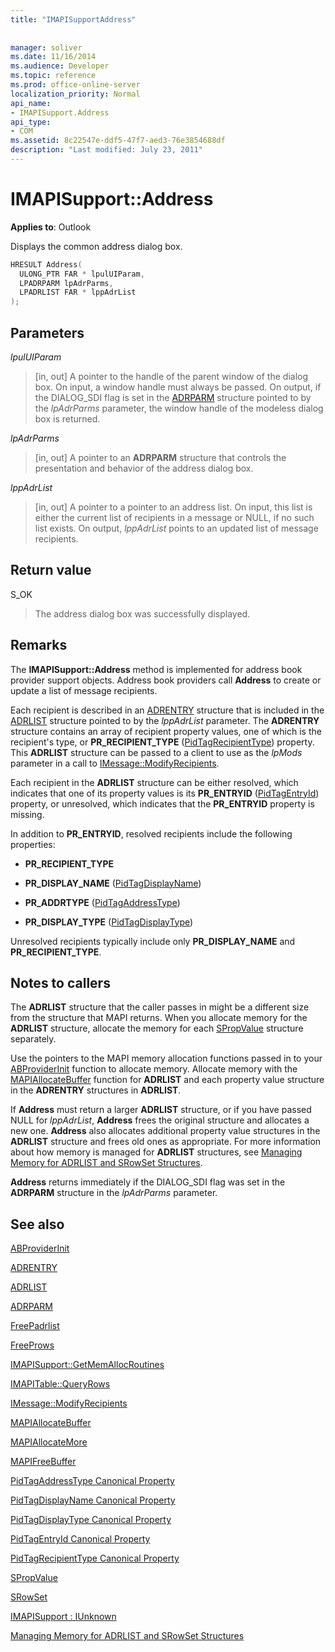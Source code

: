 ```yaml
---
title: "IMAPISupportAddress"
 
 
manager: soliver
ms.date: 11/16/2014
ms.audience: Developer
ms.topic: reference
ms.prod: office-online-server
localization_priority: Normal
api_name:
- IMAPISupport.Address
api_type:
- COM
ms.assetid: 8c22547e-ddf5-47f7-aed3-76e3854688df
description: "Last modified: July 23, 2011"
---
```


# IMAPISupport::Address

  
  
**Applies to**: Outlook 
  
Displays the common address dialog box. 
  
```cpp
HRESULT Address(
  ULONG_PTR FAR * lpulUIParam,
  LPADRPARM lpAdrParms,
  LPADRLIST FAR * lppAdrList
);
```

## Parameters

 _lpulUIParam_
  
> [in, out] A pointer to the handle of the parent window of the dialog box. On input, a window handle must always be passed. On output, if the DIALOG_SDI flag is set in the [ADRPARM](adrparm.md) structure pointed to by the  _lpAdrParms_ parameter, the window handle of the modeless dialog box is returned. 
    
 _lpAdrParms_
  
> [in, out] A pointer to an **ADRPARM** structure that controls the presentation and behavior of the address dialog box. 
    
 _lppAdrList_
  
> [in, out] A pointer to a pointer to an address list. On input, this list is either the current list of recipients in a message or NULL, if no such list exists. On output,  _lppAdrList_ points to an updated list of message recipients. 
    
## Return value

S_OK 
  
> The address dialog box was successfully displayed.
    
## Remarks

The **IMAPISupport::Address** method is implemented for address book provider support objects. Address book providers call **Address** to create or update a list of message recipients. 
  
Each recipient is described in an [ADRENTRY](adrentry.md) structure that is included in the [ADRLIST](adrlist.md) structure pointed to by the  _lppAdrList_ parameter. The **ADRENTRY** structure contains an array of recipient property values, one of which is the recipient's type, or **PR_RECIPIENT_TYPE** ([PidTagRecipientType](pidtagrecipienttype-canonical-property.md)) property. This **ADRLIST** structure can be passed to a client to use as the  _lpMods_ parameter in a call to [IMessage::ModifyRecipients](imessage-modifyrecipients.md).
  
Each recipient in the **ADRLIST** structure can be either resolved, which indicates that one of its property values is its **PR_ENTRYID** ([PidTagEntryId](pidtagentryid-canonical-property.md)) property, or unresolved, which indicates that the **PR_ENTRYID** property is missing. 
  
In addition to **PR_ENTRYID**, resolved recipients include the following properties:
  
- **PR_RECIPIENT_TYPE**
    
- **PR_DISPLAY_NAME** ([PidTagDisplayName](pidtagdisplayname-canonical-property.md))
    
- **PR_ADDRTYPE** ([PidTagAddressType](pidtagaddresstype-canonical-property.md))
    
- **PR_DISPLAY_TYPE** ([PidTagDisplayType](pidtagdisplaytype-canonical-property.md))
    
Unresolved recipients typically include only **PR_DISPLAY_NAME** and **PR_RECIPIENT_TYPE**. 
  
## Notes to callers

The **ADRLIST** structure that the caller passes in might be a different size from the structure that MAPI returns. When you allocate memory for the **ADRLIST** structure, allocate the memory for each [SPropValue](spropvalue.md) structure separately. 
  
Use the pointers to the MAPI memory allocation functions passed in to your [ABProviderInit](abproviderinit.md) function to allocate memory. Allocate memory with the [MAPIAllocateBuffer](mapiallocatebuffer.md) function for **ADRLIST** and each property value structure in the **ADRENTRY** structures in **ADRLIST**. 
  
If **Address** must return a larger **ADRLIST** structure, or if you have passed NULL for  _lppAdrList_, **Address** frees the original structure and allocates a new one. **Address** also allocates additional property value structures in the **ADRLIST** structure and frees old ones as appropriate. For more information about how memory is managed for **ADRLIST** structures, see [Managing Memory for ADRLIST and SRowSet Structures](managing-memory-for-adrlist-and-srowset-structures.md).
  
 **Address** returns immediately if the DIALOG_SDI flag was set in the **ADRPARM** structure in the  _lpAdrParms_ parameter. 
  
## See also



[ABProviderInit](abproviderinit.md)
  
[ADRENTRY](adrentry.md)
  
[ADRLIST](adrlist.md)
  
[ADRPARM](adrparm.md)
  
[FreePadrlist](freepadrlist.md)
  
[FreeProws](freeprows.md)
  
[IMAPISupport::GetMemAllocRoutines](imapisupport-getmemallocroutines.md)
  
[IMAPITable::QueryRows](imapitable-queryrows.md)
  
[IMessage::ModifyRecipients](imessage-modifyrecipients.md)
  
[MAPIAllocateBuffer](mapiallocatebuffer.md)
  
[MAPIAllocateMore](mapiallocatemore.md)
  
[MAPIFreeBuffer](mapifreebuffer.md)
  
[PidTagAddressType Canonical Property](pidtagaddresstype-canonical-property.md)
  
[PidTagDisplayName Canonical Property](pidtagdisplayname-canonical-property.md)
  
[PidTagDisplayType Canonical Property](pidtagdisplaytype-canonical-property.md)
  
[PidTagEntryId Canonical Property](pidtagentryid-canonical-property.md)
  
[PidTagRecipientType Canonical Property](pidtagrecipienttype-canonical-property.md)
  
[SPropValue](spropvalue.md)
  
[SRowSet](srowset.md)
  
[IMAPISupport : IUnknown](imapisupportiunknown.md)


[Managing Memory for ADRLIST and SRowSet Structures](managing-memory-for-adrlist-and-srowset-structures.md)


